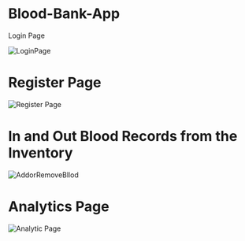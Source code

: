# Blood-Bank-App

Login Page

![LoginPage](https://github.com/devalzala/Blood-Bank-App/assets/84832101/4f79ed31-977f-4294-846c-ae1d7a8f797d)

<h1> Register Page </h1>

![Register Page](https://github.com/devalzala/Blood-Bank-App/assets/84832101/8791c37a-7b13-4a1f-850c-20c29ca85125)

<h1>In and Out Blood Records from the Inventory</h1>

![AddorRemoveBllod](https://github.com/devalzala/Blood-Bank-App/assets/84832101/405bffdd-40b0-46e8-82fe-c9cae3414014)


<h1> Analytics Page </h1>

![Analytic Page](https://github.com/devalzala/Blood-Bank-App/assets/84832101/f0fe3d5b-fa5a-4603-b74c-59cb5244314d)

